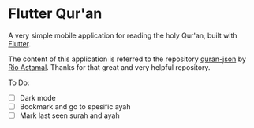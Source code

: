 # Flutter Qur'an

A very simple mobile application for reading the holy Qur'an, built with [Flutter](https://flutter.dev/).

The content of this application is referred to the repository [quran-json](https://github.com/rioastamal/quran-json) by [Rio Astamal](https://github.com/rioastamal). Thanks for that great and very helpful repository.

To Do:

- [ ] Dark mode
- [ ] Bookmark and go to spesific ayah
- [ ] Mark last seen surah and ayah
